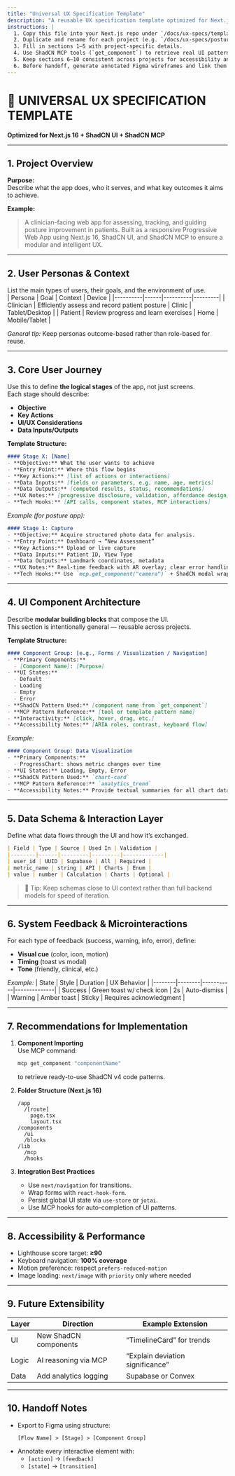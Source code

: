 ```yaml
---
title: "Universal UX Specification Template"
description: "A reusable UX specification template optimized for Next.js 16 + ShadCN UI + ShadCN MCP"
instructions: |
  1. Copy this file into your Next.js repo under `/docs/ux-specs/template.md`.
  2. Duplicate and rename for each project (e.g. `/docs/ux-specs/posture-analysis.md`).
  3. Fill in sections 1–5 with project-specific details.
  4. Use ShadCN MCP tools (`get_component`) to retrieve real UI patterns for section 4.
  5. Keep sections 6–10 consistent across projects for accessibility and maintainability.
  6. Before handoff, generate annotated Figma wireframes and link them in section 10.
---
```


# 🧩 UNIVERSAL UX SPECIFICATION TEMPLATE  
**Optimized for Next.js 16 + ShadCN UI + ShadCN MCP**

---

## **1. Project Overview**
**Purpose:**  
Describe what the app does, who it serves, and what key outcomes it aims to achieve.

**Example:**  
> A clinician-facing web app for assessing, tracking, and guiding posture improvement in patients. Built as a responsive Progressive Web App using Next.js 16, ShadCN UI, and ShadCN MCP to ensure a modular and intelligent UX.

---

## **2. User Personas & Context**
List the main types of users, their goals, and the environment of use.  
| Persona | Goal | Context | Device |
|----------|------|----------|---------|
| Clinician | Efficiently assess and record patient posture | Clinic | Tablet/Desktop |
| Patient | Review progress and learn exercises | Home | Mobile/Tablet |

*General tip:* Keep personas outcome-based rather than role-based for reuse.

---

## **3. Core User Journey**
Use this to define **the logical stages** of the app, not just screens.  
Each stage should describe:
- **Objective**
- **Key Actions**
- **UI/UX Considerations**
- **Data Inputs/Outputs**

**Template Structure:**
```markdown
#### Stage X: [Name]
- **Objective:** What the user wants to achieve
- **Entry Point:** Where this flow begins
- **Key Actions:** [list of actions or interactions]
- **Data Inputs:** [fields or parameters, e.g. name, age, metrics]
- **Data Outputs:** [computed results, status, recommendations]
- **UX Notes:** [progressive disclosure, validation, affordance design]
- **Tech Hooks:** [API calls, component states, MCP interactions]
```

*Example (for posture app):*
```markdown
#### Stage 1: Capture
- **Objective:** Acquire structured photo data for analysis.
- **Entry Point:** Dashboard → “New Assessment”
- **Key Actions:** Upload or live capture
- **Data Inputs:** Patient ID, View Type
- **Data Outputs:** Landmark coordinates, metadata
- **UX Notes:** Real-time feedback with AR overlay; clear error handling
- **Tech Hooks:** Use `mcp.get_component("camera")` + ShadCN modal wrapper
```

---

## **4. UI Component Architecture**
Describe **modular building blocks** that compose the UI.  
This section is intentionally general — reusable across projects.

**Template Structure:**
```markdown
#### Component Group: [e.g., Forms / Visualization / Navigation]
- **Primary Components:**
  - [Component Name]: [Purpose]
- **UI States:**
  - Default
  - Loading
  - Empty
  - Error
- **ShadCN Pattern Used:** [component name from `get_component`]
- **MCP Pattern Reference:** [tool or template pattern name]
- **Interactivity:** [click, hover, drag, etc.]
- **Accessibility Notes:** [ARIA roles, contrast, keyboard flow]
```

*Example:*
```markdown
#### Component Group: Data Visualization
- **Primary Components:**
  - ProgressChart: shows metric changes over time
- **UI States:** Loading, Empty, Error
- **ShadCN Pattern Used:** `chart-card`
- **MCP Pattern Reference:** `analytics_trend`
- **Accessibility Notes:** Provide textual summaries for all chart data
```

---

## **5. Data Schema & Interaction Layer**
Define what data flows through the UI and how it’s exchanged.

```markdown
| Field | Type | Source | Used In | Validation |
|--------|------|---------|---------|-------------|
| user_id | UUID | Supabase | All | Required |
| metric_name | string | API | Charts | Enum |
| value | number | Calculation | Charts | Optional |
```

> 🧠 Tip: Keep schemas close to UI context rather than full backend models for speed of iteration.

---

## **6. System Feedback & Microinteractions**
For each type of feedback (success, warning, info, error), define:
- **Visual cue** (color, icon, motion)
- **Timing** (toast vs modal)
- **Tone** (friendly, clinical, etc.)

*Example:*
| State | Style | Duration | UX Behavior |
|--------|--------|-----------|--------------|
| Success | Green toast w/ check icon | 2s | Auto-dismiss |
| Warning | Amber toast | Sticky | Requires acknowledgment |

---

## **7. Recommendations for Implementation**
1. **Component Importing**  
   Use MCP command:  
   ```bash
   mcp get_component "componentName"
   ```  
   to retrieve ready-to-use ShadCN v4 code patterns.

2. **Folder Structure (Next.js 16)**  
   ```
   /app
     /[route]
       page.tsx
       layout.tsx
   /components
     /ui
     /blocks
   /lib
     /mcp
     /hooks
   ```

3. **Integration Best Practices**
   - Use `next/navigation` for transitions.
   - Wrap forms with `react-hook-form`.
   - Persist global UI state via `use-store` or `jotai`.
   - Use MCP hooks for auto-completion of UI patterns.

---

## **8. Accessibility & Performance**
- Lighthouse score target: **≥90**
- Keyboard navigation: **100% coverage**
- Motion preference: respect `prefers-reduced-motion`
- Image loading: `next/image` with `priority` only where needed

---

## **9. Future Extensibility**
| Layer | Direction | Example Extension |
|--------|------------|------------------|
| UI | New ShadCN components | “TimelineCard” for trends |
| Logic | AI reasoning via MCP | “Explain deviation significance” |
| Data | Add analytics logging | Supabase or Convex |

---

## **10. Handoff Notes**
- Export to Figma using structure:
  ```
  [Flow Name] > [Stage] > [Component Group]
  ```
- Annotate every interactive element with:  
  - `[action]` → `[feedback]`  
  - `[state]` → `[transition]`
